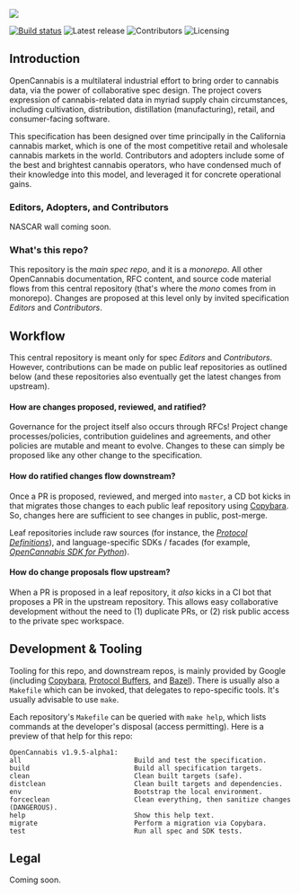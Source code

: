 
![](https://static.cookies.co/static/ocp/branding/logotype-v1.png)

[![Build status](https://badge.buildkite.com/d86639c788d5af7344667e0e048a350c5bf3b0b82c33181f72.svg)](https://buildkite.com/opencannabis/specification) ![Latest release](https://img.shields.io/github/v/release/OpenCannabis/Protocol) ![Contributors](https://img.shields.io/github/contributors/OpenCannabis/RFC) ![Licensing](https://img.shields.io/github/license/OpenCannabis/Protocol)

## Introduction

OpenCannabis is a multilateral industrial effort to bring order to cannabis data, via the power of collaborative spec
design. The project covers expression of cannabis-related data in myriad supply chain circumstances, including
cultivation, distribution, distillation (manufacturing), retail, and consumer-facing software.

This specification has been designed over time principally in the California cannabis market, which is one of the most
competitive retail and wholesale cannabis markets in the world. Contributors and adopters include some of the best and
brightest cannabis operators, who have condensed much of their knowledge into this model, and leveraged it for concrete
operational gains.

### Editors, Adopters, and Contributors

NASCAR wall coming soon.

### What's this repo?

This repository is the _main spec repo_, and it is a _monorepo_. All other OpenCannabis documentation, RFC content, and
source code material flows from this central repository (that's where the _mono_ comes from in monorepo). Changes are
proposed at this level only by invited specification _Editors_ and _Contributors_.

## Workflow

This central repository is meant only for spec _Editors_ and _Contributors_. However, contributions can be made on
public leaf repositories as outlined below (and these repositories also eventually get the latest changes from
upstream).

#### How are changes proposed, reviewed, and ratified?

Governance for the project itself also occurs through RFCs! Project change processes/policies, contribution guidelines
and agreements, and other policies are mutable and meant to evolve. Changes to these can simply be proposed like any
other change to the specification.

#### How do ratified changes flow downstream?

Once a PR is proposed, reviewed, and merged into `master`, a CD bot kicks in that migrates those changes to each public
leaf repository using [Copybara](https://github.com/google/copybara). So, changes here are sufficient to see changes in
public, post-merge.

Leaf repositories include raw sources (for instance, the
_[Protocol Definitions](https://github.com/OpenCannabis/Protocol)_), and language-specific SDKs / facades (for example,
_[OpenCannabis SDK for Python](https://github.com/OpenCannabis/Python)_).

#### How do change proposals flow upstream?

When a PR is proposed in a leaf repository, it _also_ kicks in a CI bot that proposes a PR in the upstream repository.
This allows easy collaborative development without the need to (1) duplicate PRs, or (2) risk public access to the
private spec workspace.

## Development & Tooling

Tooling for this repo, and downstream repos, is mainly provided by Google (including
[Copybara](https://github.com/google/copybara), [Protocol Buffers](https://github.com/protocolbuffers/protobuf), and
[Bazel](https://github.com/bazelbuild/bazel)). There is usually also a `Makefile` which can be invoked, that delegates
to repo-specific tools. It's usually advisable to use `make`.

Each repository's `Makefile` can be queried with `make help`, which lists commands at the developer's disposal (access
permitting). Here is a preview of that help for this repo:

```text
OpenCannabis v1.9.5-alpha1:
all                            Build and test the specification.
build                          Build all specification targets.
clean                          Clean built targets (safe).
distclean                      Clean built targets and dependencies.
env                            Bootstrap the local environment.
forceclean                     Clean everything, then sanitize changes (DANGEROUS).
help                           Show this help text.
migrate                        Perform a migration via Copybara.
test                           Run all spec and SDK tests.
```

## Legal

Coming soon.

